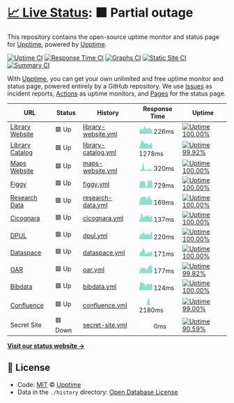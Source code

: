 # [📈 Live Status](https://demo.upptime.js.org): <!--live status--> **🟧 Partial outage**

This repository contains the open-source uptime monitor and status page for [Upptime](https://upptime.js.org), powered by [Upptime](https://github.com/upptime/upptime).

[![Uptime CI](https://github.com/koj-co/upptime/workflows/Uptime%20CI/badge.svg)](https://github.com/koj-co/upptime/actions?query=workflow%3A%22Uptime+CI%22)
[![Response Time CI](https://github.com/koj-co/upptime/workflows/Response%20Time%20CI/badge.svg)](https://github.com/koj-co/upptime/actions?query=workflow%3A%22Response+Time+CI%22)
[![Graphs CI](https://github.com/koj-co/upptime/workflows/Graphs%20CI/badge.svg)](https://github.com/koj-co/upptime/actions?query=workflow%3A%22Graphs+CI%22)
[![Static Site CI](https://github.com/koj-co/upptime/workflows/Static%20Site%20CI/badge.svg)](https://github.com/koj-co/upptime/actions?query=workflow%3A%22Static+Site+CI%22)
[![Summary CI](https://github.com/koj-co/upptime/workflows/Summary%20CI/badge.svg)](https://github.com/koj-co/upptime/actions?query=workflow%3A%22Summary+CI%22)

With [Upptime](https://upptime.js.org), you can get your own unlimited and free uptime monitor and status page, powered entirely by a GitHub repository. We use [Issues](https://github.com/upptime/upptime/issues) as incident reports, [Actions](https://github.com/upptime/upptime/actions) as uptime monitors, and [Pages](https://demo.upptime.js.org) for the status page.

<!--start: status pages-->
<!-- This summary is generated by Upptime (https://github.com/upptime/upptime) -->
<!-- Do not edit this manually, your changes will be overwritten -->

| URL                                                 | Status  | History                                                                                               | Response Time                                                                         | Uptime                                                                                                                                                                                                                    |
| --------------------------------------------------- | ------- | ----------------------------------------------------------------------------------------------------- | ------------------------------------------------------------------------------------- | ------------------------------------------------------------------------------------------------------------------------------------------------------------------------------------------------------------------------- |
| [Library Website](https://library.princeton.edu)    | 🟩 Up   | [library-website.yml](https://github.com/pulibrary/uptime/commits/master/history/library-website.yml) | <img alt="Response time graph" src="./graphs/library-website.png" height="20"> 226ms  | [![Uptime 100.00%](https://img.shields.io/endpoint?url=https%3A%2F%2Fraw.githubusercontent.com%2Fpulibrary%2Fuptime%2Fmaster%2Fapi%2Flibrary-website%2Fuptime.json)](https://pulibrary.github.io/history/library-website) |
| [Library Catalog](https://catalog.princeton.edu)    | 🟩 Up   | [library-catalog.yml](https://github.com/pulibrary/uptime/commits/master/history/library-catalog.yml) | <img alt="Response time graph" src="./graphs/library-catalog.png" height="20"> 1278ms | [![Uptime 99.92%](https://img.shields.io/endpoint?url=https%3A%2F%2Fraw.githubusercontent.com%2Fpulibrary%2Fuptime%2Fmaster%2Fapi%2Flibrary-catalog%2Fuptime.json)](https://pulibrary.github.io/history/library-catalog)  |
| [Maps Website](https://maps.princeton.edu)          | 🟩 Up   | [maps-website.yml](https://github.com/pulibrary/uptime/commits/master/history/maps-website.yml)       | <img alt="Response time graph" src="./graphs/maps-website.png" height="20"> 320ms     | [![Uptime 100.00%](https://img.shields.io/endpoint?url=https%3A%2F%2Fraw.githubusercontent.com%2Fpulibrary%2Fuptime%2Fmaster%2Fapi%2Fmaps-website%2Fuptime.json)](https://pulibrary.github.io/history/maps-website)       |
| [Figgy](https://figgy.princeton.edu)                | 🟩 Up   | [figgy.yml](https://github.com/pulibrary/uptime/commits/master/history/figgy.yml)                     | <img alt="Response time graph" src="./graphs/figgy.png" height="20"> 729ms            | [![Uptime 100.00%](https://img.shields.io/endpoint?url=https%3A%2F%2Fraw.githubusercontent.com%2Fpulibrary%2Fuptime%2Fmaster%2Fapi%2Ffiggy%2Fuptime.json)](https://pulibrary.github.io/history/figgy)                     |
| [Research Data](https://researchdata.princeton.edu) | 🟩 Up   | [research-data.yml](https://github.com/pulibrary/uptime/commits/master/history/research-data.yml)     | <img alt="Response time graph" src="./graphs/research-data.png" height="20"> 169ms    | [![Uptime 100.00%](https://img.shields.io/endpoint?url=https%3A%2F%2Fraw.githubusercontent.com%2Fpulibrary%2Fuptime%2Fmaster%2Fapi%2Fresearch-data%2Fuptime.json)](https://pulibrary.github.io/history/research-data)     |
| [Cicognara](https://cicognara.org)                  | 🟩 Up   | [cicognara.yml](https://github.com/pulibrary/uptime/commits/master/history/cicognara.yml)             | <img alt="Response time graph" src="./graphs/cicognara.png" height="20"> 137ms        | [![Uptime 100.00%](https://img.shields.io/endpoint?url=https%3A%2F%2Fraw.githubusercontent.com%2Fpulibrary%2Fuptime%2Fmaster%2Fapi%2Fcicognara%2Fuptime.json)](https://pulibrary.github.io/history/cicognara)             |
| [DPUL](https://dpul.princeton.edu)                  | 🟩 Up   | [dpul.yml](https://github.com/pulibrary/uptime/commits/master/history/dpul.yml)                       | <img alt="Response time graph" src="./graphs/dpul.png" height="20"> 220ms             | [![Uptime 100.00%](https://img.shields.io/endpoint?url=https%3A%2F%2Fraw.githubusercontent.com%2Fpulibrary%2Fuptime%2Fmaster%2Fapi%2Fdpul%2Fuptime.json)](https://pulibrary.github.io/history/dpul)                       |
| [Dataspace](https://dataspace.princeton.edu)        | 🟩 Up   | [dataspace.yml](https://github.com/pulibrary/uptime/commits/master/history/dataspace.yml)             | <img alt="Response time graph" src="./graphs/dataspace.png" height="20"> 171ms        | [![Uptime 100.00%](https://img.shields.io/endpoint?url=https%3A%2F%2Fraw.githubusercontent.com%2Fpulibrary%2Fuptime%2Fmaster%2Fapi%2Fdataspace%2Fuptime.json)](https://pulibrary.github.io/history/dataspace)             |
| [OAR](https://oar.princeton.edu)                    | 🟩 Up   | [oar.yml](https://github.com/pulibrary/uptime/commits/master/history/oar.yml)                         | <img alt="Response time graph" src="./graphs/oar.png" height="20"> 177ms              | [![Uptime 99.82%](https://img.shields.io/endpoint?url=https%3A%2F%2Fraw.githubusercontent.com%2Fpulibrary%2Fuptime%2Fmaster%2Fapi%2Foar%2Fuptime.json)](https://pulibrary.github.io/history/oar)                          |
| [Bibdata](https://bibdata.princeton.edu)            | 🟩 Up   | [bibdata.yml](https://github.com/pulibrary/uptime/commits/master/history/bibdata.yml)                 | <img alt="Response time graph" src="./graphs/bibdata.png" height="20"> 124ms          | [![Uptime 100.00%](https://img.shields.io/endpoint?url=https%3A%2F%2Fraw.githubusercontent.com%2Fpulibrary%2Fuptime%2Fmaster%2Fapi%2Fbibdata%2Fuptime.json)](https://pulibrary.github.io/history/bibdata)                 |
| [Confluence](https://lib-confluence.princeton.edu)  | 🟩 Up   | [confluence.yml](https://github.com/pulibrary/uptime/commits/master/history/confluence.yml)           | <img alt="Response time graph" src="./graphs/confluence.png" height="20"> 2180ms      | [![Uptime 99.00%](https://img.shields.io/endpoint?url=https%3A%2F%2Fraw.githubusercontent.com%2Fpulibrary%2Fuptime%2Fmaster%2Fapi%2Fconfluence%2Fuptime.json)](https://pulibrary.github.io/history/confluence)            |
| Secret Site                                         | 🟥 Down | [secret-site.yml](https://github.com/pulibrary/uptime/commits/master/history/secret-site.yml)         | <img alt="Response time graph" src="./graphs/secret-site.png" height="20"> 0ms        | [![Uptime 90.59%](https://img.shields.io/endpoint?url=https%3A%2F%2Fraw.githubusercontent.com%2Fpulibrary%2Fuptime%2Fmaster%2Fapi%2Fsecret-site%2Fuptime.json)](https://pulibrary.github.io/history/secret-site)          |

<!--end: status pages-->

[**Visit our status website →**](https://demo.upptime.js.org)

## 📄 License

- Code: [MIT](./LICENSE) © [Upptime](https://upptime.js.org)
- Data in the `./history` directory: [Open Database License](https://opendatacommons.org/licenses/odbl/1-0/)
